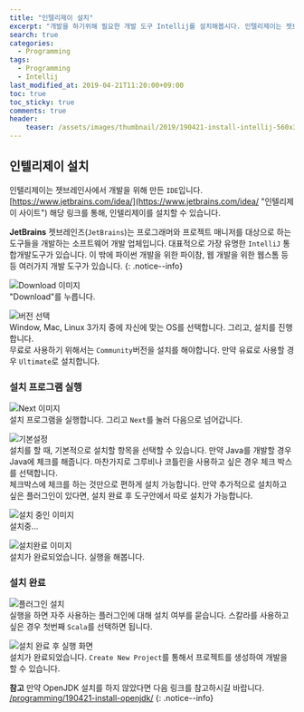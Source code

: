 ```yaml
---
title: "인텔리제이 설치"
excerpt: "개발을 하기위해 필요한 개발 도구 Intellij를 설치해봅시다. 인텔리제이는 젯브레인사에서 개발을 위해 만든 IDE로 Java, Kotlin, Scala 등등 여러개의 언어를 위한 개발 환경을 제공해줍니다."
search: true
categories: 
  - Programming
tags: 
  - Programming
  - Intellij
last_modified_at: 2019-04-21T11:20:00+09:00
toc: true
toc_sticky: true
comments: true
header:
    teaser: /assets/images/thumbnail/2019/190421-install-intellij-560x315.png
---
```


## 인텔리제이 설치

인텔리제이는 젯브레인사에서 개발을 위해 만든 `IDE`입니다. [https://www.jetbrains.com/idea/](https://www.jetbrains.com/idea/ "인텔리제이 사이트") 해당 링크를 통해, 인텔리제이를 설치할 수 있습니다.  

<i class="fas fa-feather-alt"></i> **JetBrains** 젯브레인즈(`JetBrains`)는 프로그래머와 프로젝트 매니저를 대상으로 하는 도구들을 개발하는 소프트웨어 개발 업체입니다. 대표적으로 가장 유명한 `IntelliJ` 통합개발도구가 있습니다. 이 밖에 파이썬 개발을 위한 파이참, 웹 개발을 위한 웹스톰 등등 여러가지 개발 도구가 있습니다.
{: .notice--info}

![Download 이미지](https://user-images.githubusercontent.com/26136312/56464655-16c5a880-6429-11e9-8bd9-7f791d03993c.png)  
"Download"를 누릅니다.  

![버전 선택](https://user-images.githubusercontent.com/26136312/56464656-16c5a880-6429-11e9-8e2d-4cb61f4490be.png)  
Window, Mac, Linux 3가지 중에 자신에 맞는 OS를 선택합니다. 그리고, 설치를 진행합니다.  
무료로 사용하기 위해서는 `Community`버전을 설치를 해야합니다. 만약 유료로 사용할 경우 `Ultimate`로 설치합니다. 

### 설치 프로그램 실행
![Next 이미지](https://user-images.githubusercontent.com/26136312/56464657-16c5a880-6429-11e9-8ad4-620b0654e55c.PNG)  
설치 프로그램을 실행합니다. 그리고 `Next`를 눌러 다음으로 넘어갑니다.  

![기본설정](https://user-images.githubusercontent.com/26136312/56464658-175e3f00-6429-11e9-9555-64307ca658d5.PNG)  
설치를 할 때, 기본적으로 설치할 항목을 선택할 수 있습니다. 만약 Java를 개발할 경우 Java에 체크를 해줍니다. 마찬가지로 그루비나 코틀린을 사용하고 싶은 경우 체크 박스를 선택합니다.  
체크박스에 체크를 하는 것만으로 편하게 설치 가능합니다. 만약 추가적으로 설치하고 싶은 플러그인이 있다면, 설치 완료 후 도구안에서 따로 설치가 가능합니다.  

![설치 중인 이미지](https://user-images.githubusercontent.com/26136312/56464659-175e3f00-6429-11e9-8259-6bec2b104847.PNG)  
설치중...

![설치완료 이미지](https://user-images.githubusercontent.com/26136312/56464660-175e3f00-6429-11e9-9cc3-7f11a380d33f.PNG)  
설치가 완료되었습니다. 실행을 해봅니다.

### 설치 완료
![플러그인 설치](https://user-images.githubusercontent.com/26136312/56464661-17f6d580-6429-11e9-9d6e-15532a5ce398.PNG)  
실행을 하면 자주 사용하는 플러그인에 대해 설치 여부를 묻습니다. 스칼라를 사용하고 싶은 경우 첫번째 `Scala`를 선택하면 됩니다.  

![설치 완료 후 실행 화면](https://user-images.githubusercontent.com/26136312/56464662-17f6d580-6429-11e9-9475-8531e046a480.PNG)  
설치가 완료되었습니다. `Create New Project`를 통해서 프로젝트를 생성하여 개발을 할 수 있습니다.  

<i class="fas fa-feather-alt"></i> **참고** 만약 OpenJDK 설치를 하지 않았다면 다음 링크를 참고하시길 바랍니다. <a href="/programming/190421-install-openjdk/" target="_blank">/programming/190421-install-openjdk/</a>
{: .notice--info}
